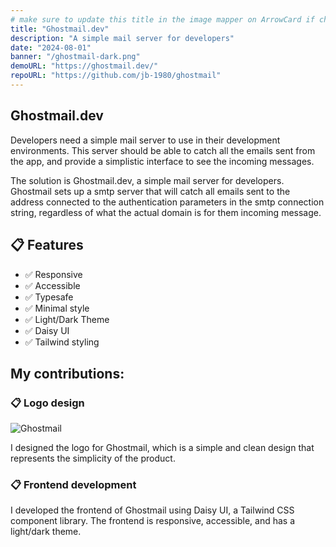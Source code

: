 ```yaml
---
# make sure to update this title in the image mapper on ArrowCard if changed
title: "Ghostmail.dev"
description: "A simple mail server for developers"
date: "2024-08-01"
banner: "/ghostmail-dark.png"
demoURL: "https://ghostmail.dev/"
repoURL: "https://github.com/jb-1980/ghostmail"
---
```


## Ghostmail.dev

Developers need a simple mail server to use in their development environments. This server should be able to catch all the emails sent from the app, and provide a simplistic interface to see the incoming messages.

The solution is Ghostmail.dev, a simple mail server for developers.
Ghostmail sets up a smtp server that will catch all emails sent to the address connected to the authentication parameters in the smtp connection string, regardless of what the actual domain is for them incoming message.

## 📋 Features

- ✅ Responsive
- ✅ Accessible
- ✅ Typesafe
- ✅ Minimal style
- ✅ Light/Dark Theme
- ✅ Daisy UI
- ✅ Tailwind styling

## My contributions:

### 📋 Logo design

![Ghostmail](/ghostmail-dark.png)

I designed the logo for Ghostmail, which is a simple and clean design that represents the simplicity of the product.

### 📋 Frontend development

I developed the frontend of Ghostmail using Daisy UI, a Tailwind CSS component library. The frontend is responsive, accessible, and has a light/dark theme.
